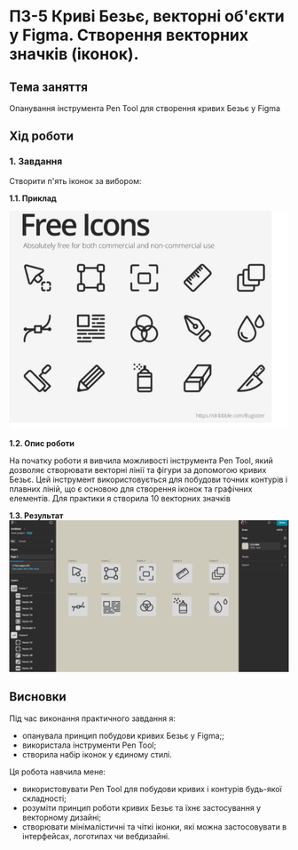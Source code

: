 # ПЗ-5 Криві Безьє, векторні об'єкти  у Figma. Створення векторних значків (іконок).

## Тема заняття
Опанування інструмента Pen Tool для створення кривих Безьє у Figma
## Хід роботи

### 1. Завдання 
Створити  п'ять іконок  за вибором:

**1.1. Приклад**


![Приклад завдання](./images/icons.jpg)

**1.2. Опис роботи**


На початку роботи я вивчила можливості інструмента Pen Tool, який дозволяє створювати векторні лінії та фігури за допомогою кривих Безьє. Цей інструмент використовується для побудови точних контурів і плавних ліній, що є основою для створення іконок та графічних елементів. Для практики я створила 10 векторних значків


**1.3. Результат**
![Скріншот з результатом завдання](./images/myicons.jpg)


## Висновки
Під час виконання практичного завдання я:
- опанувала принцип побудови кривих Безьє у Figma;;
- використала інструменти Pen Tool;
- створила набір іконок у єдиному стилі.

Ця робота навчила мене:
- використовувати Pen Tool для побудови кривих і контурів будь-якої складності;
- розуміти принцип роботи кривих Безьє та їхнє застосування у векторному дизайні;
- створювати мінімалістичні та чіткі іконки, які можна застосовувати в інтерфейсах, логотипах чи вебдизайні.